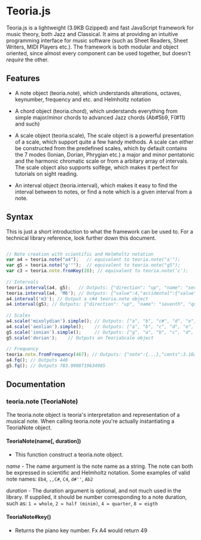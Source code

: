 Teoria.js
=========

Teoria.js is a lightweight (3.9KB Gzipped) and fast JavaScript framework 
for music theory, both Jazz and Classical. It aims at providing an intuitive 
programming interface for music software (such as Sheet Readers, 
Sheet Writers, MIDI Players etc.). The framework is both modular and 
object oriented, since almost every component can be used together, 
but doesn't *require* the other.

Features
---------

 - A note object (teoria.note), which understands alterations, octaves, 
 keynumber, frequency and etc. and Helmholtz notation
 
 - A chord object (teoria.chord), which understands everything 
 from simple major/minor chords to advanced Jazz chords (Ab#5b9, F(#11) and such)

 - A scale object (teoria.scale), The scale object is a powerful presentation of
 a scale, which support quite a few handy methods. A scale can either be 
 constructed from the predefined scales, which by default contains the 7 modes 
 (Ionian, Dorian, Phrygian etc.) a major and minor pentatonic and the harmonic
 chromatic scale or from a arbitary array of intervals. The scale object
 also supports solfège, which makes it perfect for tutorials on sight reading.

 - An interval object (teoria.interval), which makes it easy to find the 
 interval between to notes, or find a note which is a given interval from a note.
 
Syntax
---------

This is just a short introduction to what the framework can be used to.
For a technical library reference, look further down this document.

```javascript

// Note creation with scientific and Helmholtz notation
var a4 = teoria.note("a4");   // equivalent to teoria.note("a'");
var g5 = teoria.note("g''");  // equivalent to teoria.note("g5");
var c3 = teoria.note.fromKey(28); // equivalent to teoria.note('c');
    
// Intervals
teoria.interval(a4, g5);   // Outputs: {"direction": "up", "name": "seventh", "quality": "minor"}            -> A minor sevent
teoria.interval(a4, 'M6'); // Outputs: {"value":4,"accidental":{"value":1,"name":"#"},"name":"f","octave":5} -> F5#
a4.interval('m3'); // Output a c#4 teoria.note object
a4.interval(g5); // Outputs: {"direction": "up", "name": "seventh", "quality": "minor"} 
    
// Scales
a4.scale('mixolydian').simple(); // Outputs: ["a", "b", "c#", "d", "e", "f#", "g"]
a4.scale('aeolian').simple();    // Outputs: ["a", "b", "c", "d", "e", "f", "g"]
g5.scale('ionian').simple();     // Outputs: ["g", "a", "b", "c", "d", "e", "f#"]
g5.scale('dorian');    // Outputs an TeoriaScale object
    
// Frequency
teoria.note.fromFrequency(467); // Outputs: {"note":{...},"cents":3.1028314220028586} -> A4# a little out of tune.
a4.fq(); // Outputs 440
g5.fq(); // Outputs 783.9908719634985
```

Documentation
------------------------

### teoria.note (TeoriaNote)

The teoria.note object is teoria's interpretation and representation of a
musical note. When calling teoria.note you're actually instantiating a
TeoriaNote object.

#### TeoriaNote(name[, duration])
 - This function construct a teoria.note object.

*name* - The name argument is the note name as a string. The note can both
be expressed in scientific and Helmholtz notation.
Some examples of valid note names:
```Eb4```, ```,,C#```, ```C4```, ```d#''```, ```Ab2```

*duration* - The duration argument is optional, and not much used in the library.
If supplied, it should be number corresponding to a note duration, such as:
```1 = whole```, ```2 = half (minim)```, ```4 = quarter```, ```8 = eigth```

#### TeoriaNote#key()
 - Returns the piano key number. Fx A4 would return 49
